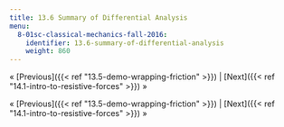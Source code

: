 ```yaml
---
title: 13.6 Summary of Differential Analysis
menu:
  8-01sc-classical-mechanics-fall-2016:
    identifier: 13.6-summary-of-differential-analysis
    weight: 860
---
```

« [Previous]({{< ref "13.5-demo-wrapping-friction" >}}) | [Next]({{< ref "14.1-intro-to-resistive-forces" >}}) »

« [Previous]({{< ref "13.5-demo-wrapping-friction" >}}) | [Next]({{< ref "14.1-intro-to-resistive-forces" >}}) »